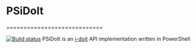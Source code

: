 # PSiDoIt
============================

[![Build status](https://ci.appveyor.com/api/projects/status/4cnlvi5audnvxxt5/branch/dev?svg=true)](https://ci.appveyor.com/project/backbone2k/psidoit)
PSiDoIt is an [i-doit](https://www.i-doit.com/) API implementation written in PowerShell
